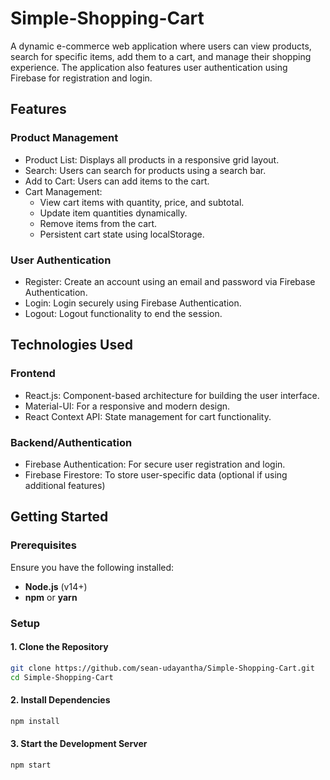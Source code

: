 # Simple-Shopping-Cart
A dynamic e-commerce web application where users can view products, search for specific items, add them to a cart, and manage their shopping experience. The application also features user authentication using Firebase for registration and login.

## Features

### Product Management
- Product List: Displays all products in a responsive grid layout.
- Search: Users can search for products using a search bar.
- Add to Cart: Users can add items to the cart.
- Cart Management:
     - View cart items with quantity, price, and subtotal.
     - Update item quantities dynamically.
     - Remove items from the cart.
     - Persistent cart state using localStorage.
       
### User Authentication
- Register: Create an account using an email and password via Firebase Authentication.
- Login: Login securely using Firebase Authentication.
- Logout: Logout functionality to end the session.

## Technologies Used

### Frontend
- React.js: Component-based architecture for building the user interface.
- Material-UI: For a responsive and modern design.
- React Context API: State management for cart functionality.

### Backend/Authentication
- Firebase Authentication: For secure user registration and login.
- Firebase Firestore: To store user-specific data (optional if using additional features)
 
## Getting Started

### Prerequisites
Ensure you have the following installed:
- **Node.js** (v14+)
- **npm** or **yarn**

### Setup

#### 1. Clone the Repository
```bash
git clone https://github.com/sean-udayantha/Simple-Shopping-Cart.git
cd Simple-Shopping-Cart
```

#### 2. Install Dependencies
```bash
npm install
```

#### 3. Start the Development Server
```bash
npm start
```
